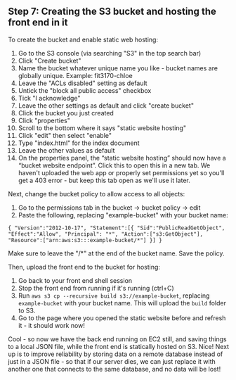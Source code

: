 ## Step 7: Creating the S3 bucket and hosting the front end in it

To create the bucket and enable static web hosting:

1. Go to the S3 console (via searching "S3" in the top search bar)
2. Click "Create bucket"
3. Name the bucket whatever unique name you like - bucket names are globally unique. Example: fit3170-chloe
4. Leave the "ACLs disabled" setting as default
5. Untick the "block all public access" checkbox
6. Tick "I acknowledge" 
7. Leave the other settings as default and click "create bucket"
8. Click the bucket you just created
9. Click "properties"
10. Scroll to the bottom where it says "static website hosting"
11. Click "edit" then select "enable"
14. Type "index.html" for the index document
15. Leave the other values as default
16. On the properties panel, the “static website hosting” should now have a “bucket website endpoint”. Click this to open this in a new tab. We haven't uploaded the web app or properly set permissions yet so you'll get a 403 error - but keep this tab open as we'll use it later.

Next, change the bucket policy to allow access to all objects:

1. Go to the permissions tab in the bucket -> bucket policy -> edit
2. Paste the following, replacing "example-bucket" with your bucket name:

```
{ "Version":"2012-10-17", "Statement":[{ "Sid":"PublicReadGetObject", "Effect":"Allow", "Principal": "*", "Action":["s3:GetObject"], "Resource":["arn:aws:s3:::example-bucket/*"] }] }
```

Make sure to leave the "/*" at the end of the bucket name. Save the policy.

Then, upload the front end to the bucket for hosting:

1. Go back to your front end shell session
2. Stop the front end from running if it's running (ctrl+C)
3. Run `aws s3 cp --recursive build s3://example-bucket`, replacing `example-bucket` with your bucket name. This will upload the `build` folder to S3.
4. Go to the page where you opened the static website before and refresh it - it should work now!

Cool - so now we have the back end running on EC2 still, and saving things to a local JSON file, while the front end is statically hosted on S3. Nice! Next up is to improve reliability by storing data on a remote database instead of just in a JSON file - so that if our server dies, we can just replace it with another one that connects to the same database, and no data will be lost!
